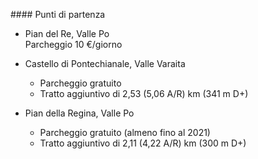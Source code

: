 #### Punti di partenza

- Pian del Re, Valle Po<br>
    Parcheggio 10 €/giorno

- Castello di Pontechianale, Valle Varaita<br>
    
    <ul>
        <li>Parcheggio gratuito</li>
        <li>Tratto aggiuntivo di 2,53 (5,06 A/R) km (341 m D+)</li>
    </ul>
    

- Pian della Regina, Valle Po<br>
    
    <ul>
        <li>Parcheggio gratuito (almeno fino al 2021)</li>
        <li>Tratto aggiuntivo di 2,11 (4,22 A/R) km (300 m D+)</li>
    </ul>
    
